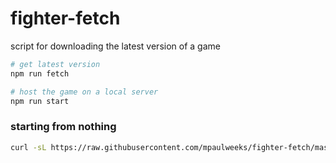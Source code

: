 # fighter-fetch

script for downloading the latest version of a game

```bash
# get latest version
npm run fetch

# host the game on a local server
npm run start
```

### starting from nothing

```bash
curl -sL https://raw.githubusercontent.com/mpaulweeks/fighter-fetch/master/bash/download.sh | sudo bash -
```
